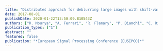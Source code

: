 ```yaml
---
title: "Distributed approach for deblurring large images with shift-variant blur"
date: 2017-08-01
publishDate: 2020-01-22T13:50:09.810543Z
authors: ["R. Mourya", "A. Ferrari", "R. Flamary", "P. Bianchi", "C. Richard"]
publication_types: ["1"]
abstract: ""
featured: false
publication: "*European Signal Processing Conference (EUSIPCO)*"
---
```


